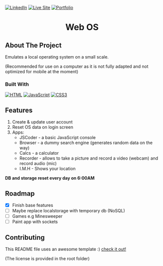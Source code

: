 [![LinkedIn][linkedin-shield]][linkedin-url]
[![Live Site][website-shield]][website-url]
[![Portfolio][portfolio-shield]][portfolio-url]

<!-- PROJECT LOGO -->
  <h1 align="center">Web OS</h1>

<!-- ABOUT THE PROJECT -->

## About The Project

Emulates a local operating system on a small scale.

(Recommended for use on a computer as it is not fully adapted and not optimized for mobile at the moment)

### Built With

[![HTML][HTML]][HTML-url]
[![JavaScript][JavaScript]][JavaScript-url]
[![CSS3][CSS3]][CSS3-url]

<!-- USAGE EXAMPLES -->

## Features

1. Create & update user account
2. Reset OS data on login screen
3. Apps:
   - JSCoder - a basic JavaScript console
   - Browser - a dummy search engine (generates random data on the way)
   - Calcs - a calculator
   - Recorder - allows to take a picture and record a video (webcam) and record audio (mic)
   - I.M.H - Shows your location
  
  **DB and storage reset every day on 6:00AM**
     
<!-- ROADMAP -->

## Roadmap

-   [x] Finish base features
-   [ ] Maybe replace localstorage with temporary db (NoSQL)
-   [ ] Games e.g Minesweeper
-   [ ] Paint app with sockets

<!-- CONTRIBUTING -->

## Contributing

This README file uses an awesome template :) [check it out!](https://github.com/othneildrew/Best-README-Template)

(The license is provided in the root folder)

[linkedin-shield]: https://img.shields.io/badge/-LinkedIn-black.svg?style=for-the-badge&logo=linkedin&colorB=555
[linkedin-url]: https://linkedin.com/in/liogiladi
[website-shield]: https://img.shields.io/badge/website-000000?style=for-the-badge&logo=About.me&logoColor=white
[website-url]: https://web-os-1998.vercel.app/
[portfolio-shield]: https://img.shields.io/badge/Portfolio-255E63?style=for-the-badge&logo=About.me&logoColor=white
[portfolio-url]: https://lio-giladi.vercel.app/
[HTML]: https://img.shields.io/badge/html5-%23E34F26.svg?style=for-the-badge&logo=html5&logoColor=white
[HTML-url]: https://html.spec.whatwg.org/multipage/
[JavaScript]: https://img.shields.io/badge/javascript-%23323330.svg?style=for-the-badge&logo=javascript&logoColor=%23F7DF1E
[JavaScript-url]: https://ecma-international.org/publications-and-standards/standards/ecma-262/
[CSS3]: https://img.shields.io/badge/css3-%231572B6.svg?style=for-the-badge&logo=css3&logoColor=white
[CSS3-url]: https://www.w3.org/TR/CSS/#css
